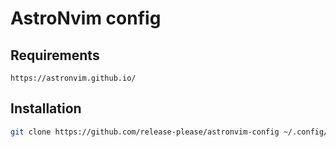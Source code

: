 # AstroNvim config

## Requirements

`https://astronvim.github.io/`

## Installation

```bash
git clone https://github.com/release-please/astronvim-config ~/.config/nvim/lua/user
```
